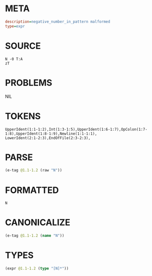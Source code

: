 # META
~~~ini
description=negative_number_in_pattern malformed
type=expr
~~~
# SOURCE
~~~roc
N -0 T:A
zT
~~~
# PROBLEMS
NIL
# TOKENS
~~~zig
UpperIdent(1:1-1:2),Int(1:3-1:5),UpperIdent(1:6-1:7),OpColon(1:7-1:8),UpperIdent(1:8-1:9),Newline(1:1-1:1),
LowerIdent(2:1-2:3),EndOfFile(2:3-2:3),
~~~
# PARSE
~~~clojure
(e-tag @1.1-1.2 (raw "N"))
~~~
# FORMATTED
~~~roc
N
~~~
# CANONICALIZE
~~~clojure
(e-tag @1.1-1.2 (name "N"))
~~~
# TYPES
~~~clojure
(expr @1.1-1.2 (type "[N]*"))
~~~
